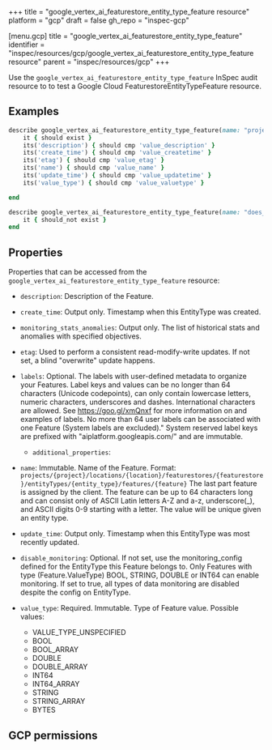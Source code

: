 +++
title = "google_vertex_ai_featurestore_entity_type_feature resource"
platform = "gcp"
draft = false
gh_repo = "inspec-gcp"

[menu.gcp]
title = "google_vertex_ai_featurestore_entity_type_feature"
identifier = "inspec/resources/gcp/google_vertex_ai_featurestore_entity_type_feature resource"
parent = "inspec/resources/gcp"
+++

Use the `google_vertex_ai_featurestore_entity_type_feature` InSpec audit resource to to test a Google Cloud FeaturestoreEntityTypeFeature resource.

## Examples

```ruby
describe google_vertex_ai_featurestore_entity_type_feature(name: "projects/#{gcp_project_id}/locations/#{featurestore_entity_type_feature['region']}/featurestores/#{featurestore_entity_type_feature['featurestore']}/entityTypes/#{featurestore_entity_type_feature['entityType']}/features/#{featurestore_entity_type_feature['feature']}", region: ' value_region') do
	it { should exist }
	its('description') { should cmp 'value_description' }
	its('create_time') { should cmp 'value_createtime' }
	its('etag') { should cmp 'value_etag' }
	its('name') { should cmp 'value_name' }
	its('update_time') { should cmp 'value_updatetime' }
	its('value_type') { should cmp 'value_valuetype' }

end

describe google_vertex_ai_featurestore_entity_type_feature(name: "does_not_exit", region: ' value_region') do
	it { should_not exist }
end
```

## Properties

Properties that can be accessed from the `google_vertex_ai_featurestore_entity_type_feature` resource:


  * `description`: Description of the Feature.

  * `create_time`: Output only. Timestamp when this EntityType was created.

  * `monitoring_stats_anomalies`: Output only. The list of historical stats and anomalies with specified objectives.

  * `etag`: Used to perform a consistent read-modify-write updates. If not set, a blind "overwrite" update happens.

  * `labels`: Optional. The labels with user-defined metadata to organize your Features. Label keys and values can be no longer than 64 characters (Unicode codepoints), can only contain lowercase letters, numeric characters, underscores and dashes. International characters are allowed. See https://goo.gl/xmQnxf for more information on and examples of labels. No more than 64 user labels can be associated with one Feature (System labels are excluded)." System reserved label keys are prefixed with "aiplatform.googleapis.com/" and are immutable.

    * `additional_properties`: 

  * `name`: Immutable. Name of the Feature. Format: `projects/{project}/locations/{location}/featurestores/{featurestore}/entityTypes/{entity_type}/features/{feature}` The last part feature is assigned by the client. The feature can be up to 64 characters long and can consist only of ASCII Latin letters A-Z and a-z, underscore(_), and ASCII digits 0-9 starting with a letter. The value will be unique given an entity type.

  * `update_time`: Output only. Timestamp when this EntityType was most recently updated.

  * `disable_monitoring`: Optional. If not set, use the monitoring_config defined for the EntityType this Feature belongs to. Only Features with type (Feature.ValueType) BOOL, STRING, DOUBLE or INT64 can enable monitoring. If set to true, all types of data monitoring are disabled despite the config on EntityType.

  * `value_type`: Required. Immutable. Type of Feature value.
  Possible values:
    * VALUE_TYPE_UNSPECIFIED
    * BOOL
    * BOOL_ARRAY
    * DOUBLE
    * DOUBLE_ARRAY
    * INT64
    * INT64_ARRAY
    * STRING
    * STRING_ARRAY
    * BYTES


## GCP permissions
